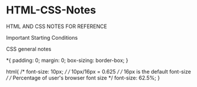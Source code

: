 # HTML-CSS-Notes
HTML AND CSS NOTES FOR REFERENCE


Important Starting Conditions

CSS general notes

*{
    padding: 0;
    margin: 0;
    box-sizing: border-box;
}

html{
    /* font-size: 10px; */
    /* 10px/16px = 0.625 */
    /* 16px is the default font-size */
    /* Percentage of user's browser font size */
    font-size: 62.5%;
}
